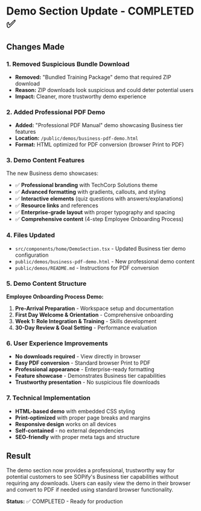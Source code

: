 # Demo Section Update - COMPLETED ✅

## Changes Made

### 1. Removed Suspicious Bundle Download
- **Removed:** "Bundled Training Package" demo that required ZIP download
- **Reason:** ZIP downloads look suspicious and could deter potential users
- **Impact:** Cleaner, more trustworthy demo experience

### 2. Added Professional PDF Demo
- **Added:** "Professional PDF Manual" demo showcasing Business tier features
- **Location:** `/public/demos/business-pdf-demo.html`
- **Format:** HTML optimized for PDF conversion (browser Print to PDF)

### 3. Demo Content Features
The new Business demo showcases:
- ✅ **Professional branding** with TechCorp Solutions theme
- ✅ **Advanced formatting** with gradients, callouts, and styling
- ✅ **Interactive elements** (quiz questions with answers/explanations)
- ✅ **Resource links** and references
- ✅ **Enterprise-grade layout** with proper typography and spacing
- ✅ **Comprehensive content** (4-step Employee Onboarding Process)

### 4. Files Updated
- `src/components/home/DemoSection.tsx` - Updated Business tier demo configuration
- `public/demos/business-pdf-demo.html` - New professional demo content
- `public/demos/README.md` - Instructions for PDF conversion

### 5. Demo Content Structure
**Employee Onboarding Process Demo:**
1. **Pre-Arrival Preparation** - Workspace setup and documentation
2. **First Day Welcome & Orientation** - Comprehensive onboarding
3. **Week 1: Role Integration & Training** - Skills development
4. **30-Day Review & Goal Setting** - Performance evaluation

### 6. User Experience Improvements
- **No downloads required** - View directly in browser
- **Easy PDF conversion** - Standard browser Print to PDF
- **Professional appearance** - Enterprise-ready formatting
- **Feature showcase** - Demonstrates Business tier capabilities
- **Trustworthy presentation** - No suspicious file downloads

### 7. Technical Implementation
- **HTML-based demo** with embedded CSS styling
- **Print-optimized** with proper page breaks and margins
- **Responsive design** works on all devices
- **Self-contained** - no external dependencies
- **SEO-friendly** with proper meta tags and structure

## Result
The demo section now provides a professional, trustworthy way for potential customers to see SOPify's Business tier capabilities without requiring any downloads. Users can easily view the demo in their browser and convert to PDF if needed using standard browser functionality.

**Status:** ✅ COMPLETED - Ready for production 